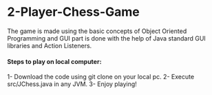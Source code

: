 # 2-Player-Chess-Game

The game is made using the basic concepts of Object Oriented Programming
and GUI part is done with the help of Java standard GUI libraries and Action Listeners.

<h4>Steps to play on local computer: </h4>
1- Download the code using git clone on your local pc.
2- Execute src/JChess.java in any JVM.
3- Enjoy playing!
